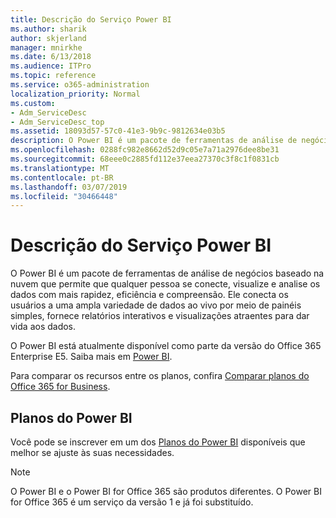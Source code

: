 ```yaml
---
title: Descrição do Serviço Power BI
ms.author: sharik
author: skjerland
manager: mnirkhe
ms.date: 6/13/2018
ms.audience: ITPro
ms.topic: reference
ms.service: o365-administration
localization_priority: Normal
ms.custom:
- Adm_ServiceDesc
- Adm_ServiceDesc_top
ms.assetid: 18093d57-57c0-41e3-9b9c-9812634e03b5
description: O Power BI é um pacote de ferramentas de análise de negócios baseado na nuvem que permite que qualquer pessoa se conecte, visualize e analise os dados com mais rapidez, eficiência e compreensão. Ele conecta os usuários a uma ampla variedade de dados ao vivo por meio de painéis simples, fornece relatórios interativos e visualizações atraentes para dar vida aos dados.
ms.openlocfilehash: 0288fc982e8662d52d9c05e7a71a2976dee8be31
ms.sourcegitcommit: 68eee0c2885fd112e37eea27370c3f8c1f0831cb
ms.translationtype: MT
ms.contentlocale: pt-BR
ms.lasthandoff: 03/07/2019
ms.locfileid: "30466448"
---
```

# <a name="power-bi-service-description"></a>Descrição do Serviço Power BI

O Power BI é um pacote de ferramentas de análise de negócios baseado na nuvem que permite que qualquer pessoa se conecte, visualize e analise os dados com mais rapidez, eficiência e compreensão. Ele conecta os usuários a uma ampla variedade de dados ao vivo por meio de painéis simples, fornece relatórios interativos e visualizações atraentes para dar vida aos dados.
  
O Power BI está atualmente disponível como parte da versão do Office 365 Enterprise E5. Saiba mais em [Power BI](https://powerbi.microsoft.com/).
  
Para comparar os recursos entre os planos, confira [Comparar planos do Office 365 for Business](http://go.microsoft.com/fwlink/?LinkID=799177&amp;clcid=0x409).
  
## <a name="power-bi-plans"></a>Planos do Power BI
<a name="BKMK_PowerBIPlans"> </a>

Você pode se inscrever em um dos [Planos do Power BI](https://go.microsoft.com/fwlink/?LinkID=786854) disponíveis que melhor se ajuste às suas necessidades. 
  
> [!NOTE]
> O Power BI e o Power BI for Office 365 são produtos diferentes. O Power BI for Office 365 é um serviço da versão 1 e já foi substituído. 
  

